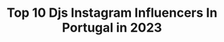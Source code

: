 ---
title: Top 10 Djs Instagram Influencers In Portugal in 2023
description: >-
  Find top djs Instagram influencers in Portugal in 2023. Most popular hashtags: #portugal #motivation #lisboa #music.
platform: Instagram
hits: 9
text_top: Identify the best Instagram influencers on inBeat.
text_bottom: inBeat holds 9 Instagram influencers like this in Portugal for you to connect with.
profiles:
  - username: "andrehenriquespics"
    fullname: >-
      André Henriques
    bio: >-
      Proud Founder and Father RevengeOfThe90s ILoveBaileFunk ILoveReggaeton Crazy 4 #music #sneakers #actionfigures 🦸‍♂️
    location: "Portugal"
    followers: 26144
    engagement: 227
    commentsToLikes: 0.038317
    id: ck8symfkol9jo0j78dypqchx6
    verified: false
    hashtags: "#urbanstyle, #igerslisboa, #beachstyle, #studio"
  - username: "benjaminphilbertbrasilia"
    fullname: >-
      Benjamin Philbert
    bio: >-
      BENJI | DJ ENTERTAINER VOYAGEUR Canet - 🇫🇷 Resident @campingbrasilia Proud golden retriever daddy gay 🏳️‍🌈
    location: "Portugal"
    followers: 25898
    engagement: 403
    commentsToLikes: 0.014111
    id: ckap5m53sca8q0i78a3upqxk9
    verified: false
    hashtags: "#instamood, #nosoloagua, #gayparis, #bear"
  - username: "jeromefaria"
    fullname: >-
      Jerome Faria
    bio: >-
      Software engineer @GetLinkfire. Music enthusiast. Fluent in sarcasm.
    location: "Portugal"
    followers: 10584
    engagement: 548
    commentsToLikes: 0.035367
    id: ck13a3zlwoin40i196qupaw2r
    verified: false
    hashtags: "#nowspinning, #experimental, #vinyladdict, #records"
  - username: "dannigato_"
    fullname: >-
      Danni Gato
    bio: >-
      🌐🎶 X I X I U [Oficial Music Video] | OUT NOW
    location: "Portugal"
    followers: 37493
    engagement: 364
    commentsToLikes: 0.054410
    id: ck55l9t2g13c50i11hqtjztpr
    verified: false
    hashtags: "#dannigato, #afrohouse, #tiagodacruz, #music"
  - username: "djteddyomusic"
    fullname: >-
      DJ TEDDY-O
    bio: >-
      •🌎Wide DJ •HYPED Tracks Rec •HUBLOT DJ/Ambassador •PACHA/Ibiza🍒 •DFB DJ⚽️ •FB/SPOTIFY:@djteddyomusic •BOOKING: info@djteddy-o.com •SONG: GET YOU ONE👇🏼
    location: "Portugal"
    followers: 46376
    engagement: 184
    commentsToLikes: 0.056340
    id: ck0u8kqra7k8s0i1992o4ls1x
    verified: true
    hashtags: "#psg, #googleplay, #rap, #hublot"
  - username: "personajepersonaje"
    fullname: >-
      
    bio: >-
      Transdisciplinary #researcher and #artist moved by #gender discourse, #philosophy and #activism The #body where @firstofallprazeres and others cohabit
    location: "Portugal"
    followers: 3688
    engagement: 709
    commentsToLikes: 0.051280
    id: ck5q7io8o1rde0i11jcrae5qf
    verified: false
    hashtags: "#cuentos, #feminismo, #intergeneracionalidad, #degenderfashion"
  - username: "dealema.oficial"
    fullname: >-
      Dealema
    bio: >-
      Desde 1996 Dj Guze | Expeão | Fuse | Maze | Mundo Segundo Agenciamento: José Costa 917 865 777 banze@banze.com.pt
    location: "Portugal"
    followers: 9192
    engagement: 878
    commentsToLikes: 0.012044
    id: ck14kqe4iqsey0i19f8tskp1w
    verified: false
    hashtags: "#hiphop, #dealema, #novagaiainvicta, #dlm"
  - username: "szabyest"
    fullname: >-
      SZABYEST
    bio: >-
      ⭐️Artist, Songwriter, Producer 🌐 FB/TikTok/Youtube/Spotify: szabyest 🎙 Booking:booking@szabyest.hu 🎥 Free Spotify album⏬ ☎️ info@crewflix.hu #crewflix
    location: "Portugal"
    followers: 143993
    engagement: 231
    commentsToLikes: 0.010881
    id: ck15pr73lz91q0i19nqd6avnp
    verified: false
    hashtags: "#szabyest, #hirdetes, #budmil, #dilemmaalbum"
  - username: "oujeez"
    fullname: >-
      Cintia Nicole
    bio: >-
      Artista dos @locoknightmusic Bookings:anacamilo@soundsgood.pt EP-“GYALS AND GYALS” by Cíntia 😈😈😈OUT NOW!!
    location: "Portugal"
    followers: 58950
    engagement: 390
    commentsToLikes: 0.011501
    id: ck5ztqmaz0xz90i145gmg8qiw
    verified: false
    hashtags: "#sumolxcintia, #colorblock, #orgulhosamentesumol, #shooters"
---
